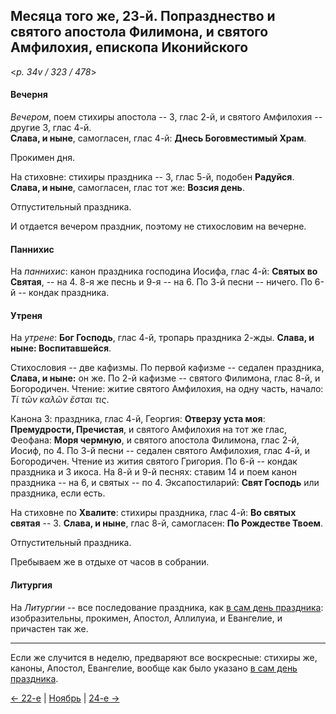 
## Месяца того же, 23-й. Попразднество и святого апостола Филимона, и святого Амфилохия, епископа Иконийского

<*p. 34v / 323 / 478*>

#### Вечерня

*Вечером*, поем стихиры апостола -- 3, глас 2-й, и святого Амфилохия -- другие 3, глас 4-й.  
**Слава, и ныне**, самогласен, глас 4-й: **Днесь Боговместимый Храм**. 

Прокимен дня. 

На стиховне: стихиры праздника -- 3, глас 5-й, подобен **Радуйся**. 
**Слава, и ныне**,  самогласен, глас тот же: **Возсия день**. 

Отпустительный праздника. 

И отдается вечером праздник, поэтому не стихословим на вечерне. 

#### Паннихис

На *паннихис*: канон праздника господина Иосифа, глас 4-й: **Святых во Святая**, -- на 4. 
8-я же песнь и 9-я -- на 6. 
По 3-й песни -- ничего. 
По 6-й -- кондак праздника.   

#### Утреня

На *утрене*: **Бог Господь**, глас 4-й, тропарь праздника 2-жды. **Слава, и ныне: Воспитавшейся**. 
 
Стихословия -- две кафизмы. 
По первой кафизме -- седален праздника, **Слава, и ныне:** он же. 
По 2-й кафизме -- святого Филимона, глас 8-й, и Богородичен. 
Чтение: житие святого Амфилохия, на одну часть, начало: *Τί τῶν καλῶν ἔσται τις*. 

Канона 3: праздника, глас 4-й, Георгия: **Отверзу уста моя**: **Премудрости, Пречистая**, и святого 
Амфилохия на тот же глас, Феофана: **Моря чермную**, и святого апостола Филимона, глас 2-й, Иосиф, 
по 4. 
По 3-й песни -- седален святого Амфилохия, глас 4-й, и Богородичен. Чтение из жития святого Григория. 
По 6-й -- кондак праздника и 3 икоса. 
На 8-й и 9-й песнях: ставим 14 и поем канон праздника -- на 6, и святых -- по 4. 
Эксапостиларий: **Свят Господь** или праздника, если есть.

На стиховне по **Хвалите**: стихиры праздника, глас 4-й: **Во святых святая** -- 3. 
**Слава, и ныне**, глас 8-й, самогласен: **По Рождестве Твоем**. 

Отпустительный праздника. 

Пребываем же в отдыхе от часов в собрании.  

#### Литургия 

На *Литургии* -- все последование праздника, как [в сам день праздника](11_21_EUR.ru.md#Литургия): 
изобразительны, прокимен, Апостол, Аллилуиа, и Евангелие, и причастен так же. 

--- 

Если же случится в неделю, предваряют все воскресные: стихиры же, каноны, Апостол, Евангелие, 
вообще как было указано [в сам день праздника](11_21_EUR.ru.md). 

[← 22-е](11_22_EUR.ru.md) | [Ноябрь](README.md#23-й) | [24-е →](11_24_EUR.ru.md)
